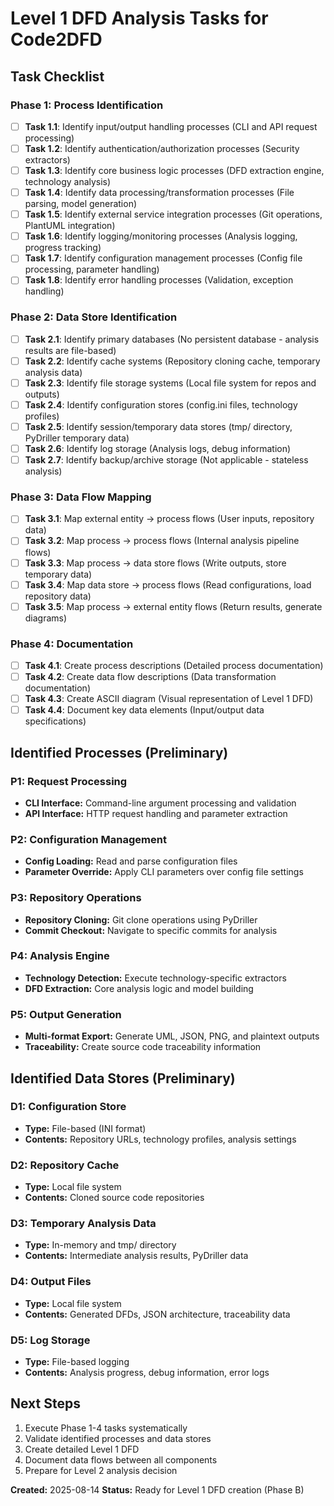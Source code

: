 # Level 1 DFD Analysis Tasks for Code2DFD

## Task Checklist

### Phase 1: Process Identification
- [ ] **Task 1.1**: Identify input/output handling processes (CLI and API request processing)
- [ ] **Task 1.2**: Identify authentication/authorization processes (Security extractors)
- [ ] **Task 1.3**: Identify core business logic processes (DFD extraction engine, technology analysis)
- [ ] **Task 1.4**: Identify data processing/transformation processes (File parsing, model generation)
- [ ] **Task 1.5**: Identify external service integration processes (Git operations, PlantUML integration)
- [ ] **Task 1.6**: Identify logging/monitoring processes (Analysis logging, progress tracking)
- [ ] **Task 1.7**: Identify configuration management processes (Config file processing, parameter handling)
- [ ] **Task 1.8**: Identify error handling processes (Validation, exception handling)

### Phase 2: Data Store Identification
- [ ] **Task 2.1**: Identify primary databases (No persistent database - analysis results are file-based)
- [ ] **Task 2.2**: Identify cache systems (Repository cloning cache, temporary analysis data)
- [ ] **Task 2.3**: Identify file storage systems (Local file system for repos and outputs)
- [ ] **Task 2.4**: Identify configuration stores (config.ini files, technology profiles)
- [ ] **Task 2.5**: Identify session/temporary data stores (tmp/ directory, PyDriller temporary data)
- [ ] **Task 2.6**: Identify log storage (Analysis logs, debug information)
- [ ] **Task 2.7**: Identify backup/archive storage (Not applicable - stateless analysis)

### Phase 3: Data Flow Mapping
- [ ] **Task 3.1**: Map external entity → process flows (User inputs, repository data)
- [ ] **Task 3.2**: Map process → process flows (Internal analysis pipeline flows)
- [ ] **Task 3.3**: Map process → data store flows (Write outputs, store temporary data)
- [ ] **Task 3.4**: Map data store → process flows (Read configurations, load repository data)
- [ ] **Task 3.5**: Map process → external entity flows (Return results, generate diagrams)

### Phase 4: Documentation
- [ ] **Task 4.1**: Create process descriptions (Detailed process documentation)
- [ ] **Task 4.2**: Create data flow descriptions (Data transformation documentation)
- [ ] **Task 4.3**: Create ASCII diagram (Visual representation of Level 1 DFD)
- [ ] **Task 4.4**: Document key data elements (Input/output data specifications)

## Identified Processes (Preliminary)

### P1: Request Processing
- **CLI Interface:** Command-line argument processing and validation
- **API Interface:** HTTP request handling and parameter extraction

### P2: Configuration Management
- **Config Loading:** Read and parse configuration files
- **Parameter Override:** Apply CLI parameters over config file settings

### P3: Repository Operations
- **Repository Cloning:** Git clone operations using PyDriller
- **Commit Checkout:** Navigate to specific commits for analysis

### P4: Analysis Engine
- **Technology Detection:** Execute technology-specific extractors
- **DFD Extraction:** Core analysis logic and model building

### P5: Output Generation
- **Multi-format Export:** Generate UML, JSON, PNG, and plaintext outputs
- **Traceability:** Create source code traceability information

## Identified Data Stores (Preliminary)

### D1: Configuration Store
- **Type:** File-based (INI format)
- **Contents:** Repository URLs, technology profiles, analysis settings

### D2: Repository Cache
- **Type:** Local file system
- **Contents:** Cloned source code repositories

### D3: Temporary Analysis Data
- **Type:** In-memory and tmp/ directory
- **Contents:** Intermediate analysis results, PyDriller data

### D4: Output Files
- **Type:** Local file system
- **Contents:** Generated DFDs, JSON architecture, traceability data

### D5: Log Storage
- **Type:** File-based logging
- **Contents:** Analysis progress, debug information, error logs

## Next Steps
1. Execute Phase 1-4 tasks systematically
2. Validate identified processes and data stores
3. Create detailed Level 1 DFD
4. Document data flows between all components
5. Prepare for Level 2 analysis decision

**Created:** 2025-08-14
**Status:** Ready for Level 1 DFD creation (Phase B)
